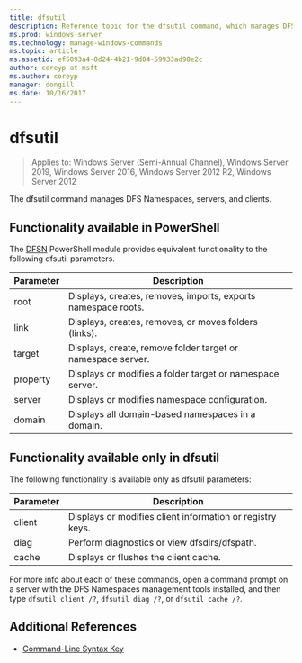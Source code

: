 ```yaml
---
title: dfsutil
description: Reference topic for the dfsutil command, which manages DFS Namespaces, servers and clients.
ms.prod: windows-server
ms.technology: manage-windows-commands
ms.topic: article
ms.assetid: ef5093a4-0d24-4b21-9d04-59933ad98e2c
author: coreyp-at-msft
ms.author: coreyp
manager: dongill
ms.date: 10/16/2017
---
```


# dfsutil

> Applies to: Windows Server (Semi-Annual Channel), Windows Server 2019, Windows Server 2016, Windows Server 2012 R2, Windows Server 2012

The dfsutil command manages DFS Namespaces, servers, and clients.

## Functionality available in PowerShell

The [DFSN](https://docs.microsoft.com/powershell/module/dfsn/?view=win10-ps) PowerShell module provides equivalent functionality to the following dfsutil parameters.

| Parameter | Description |
| --------- | ----------- |
| root | Displays, creates, removes, imports, exports namespace roots. |
| link | Displays, creates, removes, or moves folders (links). |
| target | Displays, create, remove folder target or namespace server. |
| property | Displays or modifies a folder target or namespace server. |
| server | Displays or modifies namespace configuration. |
| domain | Displays all domain-based namespaces in a domain. |

## Functionality available only in dfsutil

The following functionality is available only as dfsutil parameters:

| Parameter | Description |
| --------- | ----------- |
| client | Displays or modifies client information or registry keys. |
| diag | Perform diagnostics or view dfsdirs/dfspath. |
| cache | Displays or flushes the client cache. |

For more info about each of these commands, open a command prompt on a server with the DFS Namespaces management tools installed, and then type `dfsutil client /?`, `dfsutil diag /?`, or `dfsutil cache /?`.

## Additional References

- [Command-Line Syntax Key](command-line-syntax-key.md)